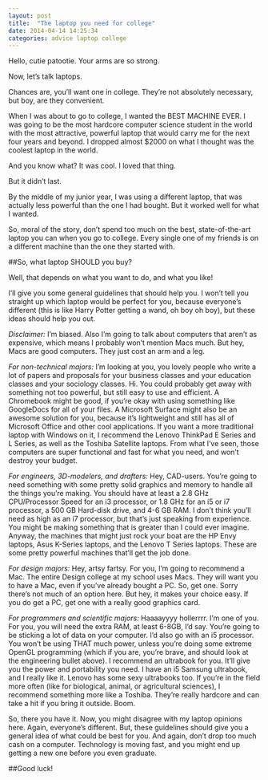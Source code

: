 ```yaml
---
layout: post
title:  "The laptop you need for college"
date: 2014-04-14 14:25:34
categories: advice laptop college
---
```


Hello, cutie patootie. Your arms are so strong.

Now, let’s talk laptops.

Chances are, you’ll want one in college. They’re not absolutely necessary, but boy, are they convenient.

When I was about to go to college, I wanted the BEST MACHINE EVER. I was going to be the most hardcore computer science student in the world with the most attractive, powerful laptop that would carry me for the next four years and beyond. I dropped almost $2000 on what I thought was the coolest laptop in the world.

And you know what? It was cool. I loved that thing.

But it didn’t last.

By the middle of my junior year, I was using a different laptop, that was actually less powerful than the one I had bought. But it worked well for what I wanted.

So, moral of the story, don’t spend too much on the best, state-of-the-art laptop you can when you go to college. Every single one of my friends is on a different machine than the one they started with.

##So, what laptop SHOULD you buy?

Well, that depends on what you want to do, and what you like!

I’ll give you some general guidelines that should help you. I won’t tell you straight up which laptop would be perfect for you, because everyone’s different (this is like Harry Potter getting a wand, oh boy oh boy), but these ideas should help you out.

*Disclaimer:* I’m biased.
Also I’m going to talk about computers that aren’t as expensive, which means I probably won’t mention Macs much. But hey, Macs are good computers. They just cost an arm and a leg.

*For non-technical majors:* I’m looking at you, you lovely people who write a lot of papers and proposals for your business classes and your education classes and your sociology classes. Hi. You could probably get away with something not too powerful, but still easy to use and efficient. A Chromebook might be good, if you’re okay with using something like GoogleDocs for all of your files. A Microsoft Surface might also be an awesome solution for you, because it’s lightweight and still has all of Microsoft Office and other cool applications. If you want a more traditional laptop with Windows on it, I recommend the Lenovo ThinkPad E Series and L Series, as well as the Toshiba Satellite laptops. From what I’ve seen, those computers are super functional and fast for what you need, and won’t destroy your budget.

*For engineers, 3D-modelers, and drafters:* Hey, CAD-users. You’re going to need something with some pretty solid graphics and memory to handle all the things you’re making. You should have at least a 2.8 GHz CPU/Processor Speed for an i3 processor, or 1.8 GHz for an i5 or i7 processor, a 500 GB Hard-disk drive, and 4-6 GB RAM. I don’t think you’ll need as high as an i7 processor, but that’s just speaking from experience. You might be making something that is greater than I could ever imagine. Anyway, the machines that might just rock your boat are the HP Envy laptops, Asus K-Series laptops, and the Lenovo T Series laptops. These are some pretty powerful machines that’ll get the job done.

*For design majors:* Hey, artsy fartsy. For you, I’m going to recommend a Mac. The entire Design college at my school uses Macs. They will want you to have a Mac, even if you’ve already bought a PC. So, get one. Sorry there’s not much of an option here. But hey, it makes your choice easy. If you do get a PC, get one with a really good graphics card.

*For programmers and scientific majors:* Haaaayyyy hollerrrr. I’m one of you. For you, you will need the extra RAM, at least 6-8GB, I’d say. You’re going to be sticking a lot of data on your computer. I’d also go with an i5 processor. You won’t be using THAT much power, unless you’re doing some extreme OpenGL programming (which if you are, you’re brave, and should look at the engineering bullet above). I recommend an ultrabook for you. It’ll give you the power and portability you need. I have an i5 Samsung ultrabook, and I really like it. Lenovo has some sexy ultrabooks too. If you’re in the field more often (like for biological, animal, or agricultural sciences), I recommend something more like a Toshiba. They’re really hardcore and can take a hit if you bring it outside.
Boom.

So, there you have it. Now, you might disagree with my laptop opinions here. Again, everyone’s different. But, these guidelines should give you a general idea of what could be best for you. And again, don’t drop too much cash on a computer. Technology is moving fast, and you might end up getting a new one before you even graduate.

##Good luck!






